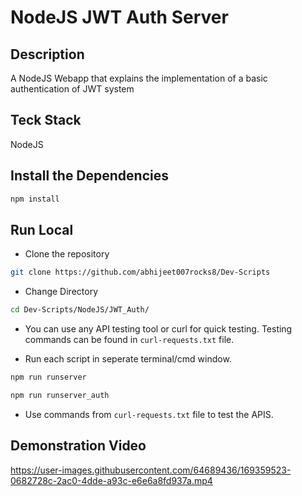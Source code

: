 # NodeJS JWT Auth Server

## Description

A NodeJS Webapp that explains the implementation of a basic authentication of JWT system

## Teck Stack

NodeJS

## Install the Dependencies

```bash
npm install
```

## Run Local

* Clone the repository

```bash
git clone https://github.com/abhijeet007rocks8/Dev-Scripts
```

* Change Directory

```bash
cd Dev-Scripts/NodeJS/JWT_Auth/
```

* You can use any API testing tool or curl for quick testing. Testing commands can be found in `curl-requests.txt` file.

* Run each script in seperate terminal/cmd window.

```bash
npm run runserver
```
```bash
npm run runserver_auth
```

* Use commands from `curl-requests.txt` file to test the APIS.

## Demonstration Video

https://user-images.githubusercontent.com/64689436/169359523-0682728c-2ac0-4dde-a93c-e6e6a8fd937a.mp4

